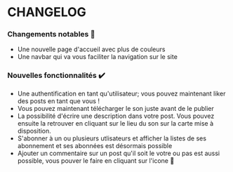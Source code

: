 # CHANGELOG
### Changements notables :bell:
- Une nouvelle page d'accueil avec plus de couleurs
- Une navbar qui va vous faciliter la navigation sur le site

  


### Nouvelles fonctionnalités :heavy_check_mark:
- Une authentification en tant qu'utilisateur; vous pouvez maintenant liker des posts en tant que vous !
- Vous pouvez maintenant télécharger le son juste avant de le publier
- La possibilité d'écrire une description dans votre post. Vous pouvez ensuite la retrouver en cliquant sur le lieu du son sur la carte mise à disposition.
- S'abonner à un ou plusieurs utlisateurs et afficher la listes de ses abonnement et ses abonnées est désormais possible 
- Ajouter un commentaire sur un post qu'il soit le votre ou pas est aussi possible, vous pouver le faire en cliquant sur l'icone :speech_balloon: 
